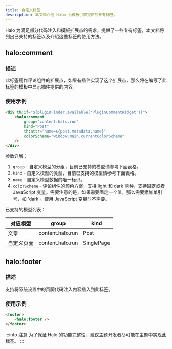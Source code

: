 ```yaml
---
title: 自定义标签
description: 本文档介绍 Halo 为模板引擎提供的专有标签。
---
```


Halo 为满足部分代码注入和模板扩展点的需求，提供了一些专有标签，本文档将列出已支持的标签以及介绍这些标签的使用方法。

## halo:comment

### 描述

此标签用作评论组件的扩展点，如果有插件实现了这个扩展点，那么将在编写了此标签的模板中显示插件提供的内容。

### 使用示例

```html title="/templates/post.html"
<div th:if="${pluginFinder.available('PluginCommentWidget')}">
    <halo:comment
        group="content.halo.run"
        kind="Post"
        th:attr="name=${post.metadata.name}"
        colorScheme="window.main.currentColorScheme"
    />
</div>
```

参数详解：

1. `group` - 自定义模型的分组，目前已支持的模型请参考下面表格。
2. `kind` - 自定义模型的类型，目前已支持的模型请参考下面表格。
3. `name` - 自定义模型数据的唯一标识。
4. `colorScheme` - 评论组件的颜色方案，支持 light 和 dark 两种，支持固定或者 JavaScript 变量。需要注意的是，如果需要固定一个值，那么需要添加单引号，如 'dark'。使用 JavaScript 变量时不需要。

已支持的模型列表：

| 对应模型   | group            | kind       |
| ---------- | ---------------- | ---------- |
| 文章       | content.halo.run | Post       |
| 自定义页面 | content.halo.run | SinglePage |

## halo:footer

### 描述

支持将系统设置中的页脚代码注入内容插入到此标签。

### 使用示例

```html
<footer>
    <halo:footer />
</footer>
```

:::info 注意
为了保证 Halo 的功能完整性，建议主题开发者尽可能在主题中实现此标签。
:::
